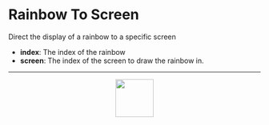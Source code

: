 # Rainbow To Screen
Direct the display of a rainbow to a specific screen
- **index**: The index of the rainbow
- **screen**: The index of the screen to draw the rainbow in.
---
<p align="center"><img valign="middle" width="76px" src="https://drive.google.com/uc?export=view&id=1c2KO0LJpvMS9X9CAGV6dOfciR7OWhdKA" /></p>